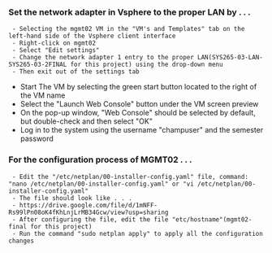 ### Set the network adapter in Vsphere to the proper LAN by . . .
     - Selecting the mgmt02 VM in the "VM's and Templates" tab on the left-hand side of the Vsphere client interface
     - Right-click on mgmt02
     - Select "Edit settings"
     - Change the network adapter 1 entry to the proper LAN(SYS265-03-LAN-SYS265-03-2FINAL for this project) using the drop-down menu
     - Then exit out of the settings tab

- Start The VM by selecting the green start button located to the right of the VM name
- Select the "Launch Web Console" button under the VM screen preview
- On the pop-up window, "Web Console" should be selected by default, but double-check and then select "OK"
- Log in to the system using the username "champuser" and the semester password

### For the configuration process of MGMT02 . . .
     - Edit the "/etc/netplan/00-installer-config.yaml" file, command: "nano /etc/netplan/00-installer-config.yaml" or "vi /etc/netplan/00-installer-config.yaml"
     - The file should look like . . .
     - https://drive.google.com/file/d/1mNFF-Rs99lPn08oK4fKhLnjLrMB34Gcw/view?usp=sharing
     - After configuring the file, edit the file "etc/hostname"(mgmt02-final for this project)
     - Run the command "sudo netplan apply" to apply all the configuration changes

